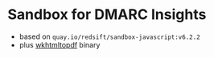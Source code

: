 # Sandbox for DMARC Insights

- based on `quay.io/redsift/sandbox-javascript:v6.2.2`
- plus [wkhtmltopdf](http://wkhtmltopdf.org/) binary
